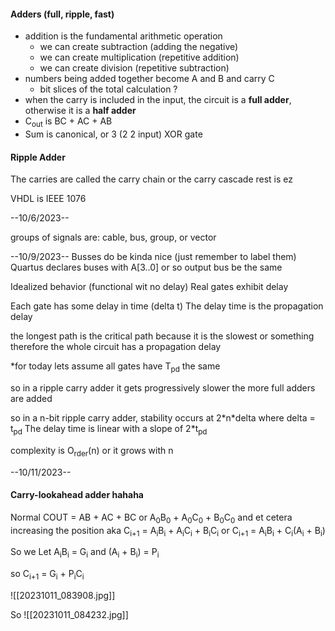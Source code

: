 #### Adders (full, ripple, fast)
- addition is the fundamental arithmetic operation
	- we can create subtraction (adding the negative)
	- we can create multiplication (repetitive addition)
	- we can create division (repetitive subtraction)
 - numbers being added together become A and B and carry C
	 - bit slices of the total calculation ?
- when the carry is included in the input, the circuit is a **full adder**, otherwise it is a **half adder**
- C<sub>out</sub> is BC + AC + AB
- Sum is canonical, or 3 (2 2 input) XOR gate

#### Ripple Adder
The carries are called the carry chain or the carry cascade
rest is ez


VHDL is IEEE 1076

--10/6/2023--

groups of signals are: cable, bus, group, or vector



--10/9/2023--
Busses do be kinda nice (just remember to label them)
Quartus declares buses with A\[3..0] or so 
output bus be the same 


Idealized behavior (functional wit no delay)
Real gates exhibit delay

Each gate has some delay in time (delta t)
The delay time is the propagation delay

the longest path is the critical path because it is the slowest or something
therefore the whole circuit has a propagation delay

*for today lets assume all gates have T<sub>pd</sub> the same

so in a ripple carry adder it gets progressively slower the more full adders are added

so in a n-bit ripple carry adder, stability occurs at 2\*n\*delta where delta = t<sub>pd</sub>
	The delay time is linear with a slope of 2\*t<sub>pd</sub>

complexity is O<sub>rder</sub>(n) or it grows with n

--10/11/2023--
#### Carry-lookahead adder hahaha 

Normal COUT = AB + AC + BC
or A<sub>0</sub>B<sub>0</sub> + A<sub>0</sub>C<sub>0</sub> + B<sub>0</sub>C<sub>0</sub> 
and et cetera increasing the position
aka C<sub>i+1</sub> = A<sub>i</sub>B<sub>i</sub> + A<sub>i</sub>C<sub>i</sub> + B<sub>i</sub>C<sub>i</sub> 
or C<sub>i+1</sub> = A<sub>i</sub>B<sub>i</sub> + C<sub>i</sub>(A<sub>i</sub> + B<sub>i</sub>)

So we Let A<sub>i</sub>B<sub>i</sub> = G<sub>i</sub>
and (A<sub>i</sub> + B<sub>i</sub>) = P<sub>i</sub>

so C<sub>i+1</sub> = G<sub>i</sub> + P<sub>i</sub>C<sub>i</sub>

![[20231011_083908.jpg]]

So 
![[20231011_084232.jpg]]